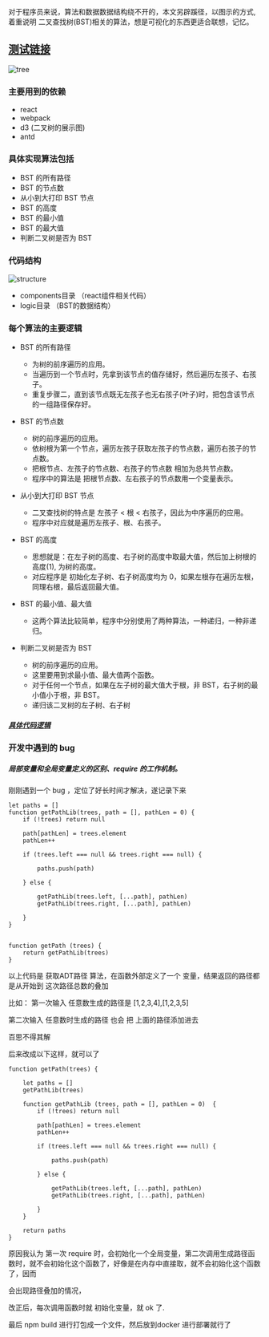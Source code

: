 


对于程序员来说，算法和数据数据结构绕不开的，本文另辟蹊径，以图示的方式, 着重说明 二叉查找树(BST)相关的算法，想是可视化的东西更适合联想，记忆。

<h2><a href="http://106.15.231.221:8200/dist/" target="_blank">测试链接</a></h2>

![tree](https://raw.githubusercontent.com/zhangwinning/dataStructure/master/binary-tree/src/js/pic/tree.jpg)


### 主要用到的依赖

- react 
- webpack
- d3 (二叉树的展示图)
- antd


### 具体实现算法包括
+ BST 的所有路径
+ BST 的节点数
+ 从小到大打印 BST 节点
+ BST 的高度
+ BST 的最小值
+ BST 的最大值
+ 判断二叉树是否为 BST

### 代码结构

![structure](https://raw.githubusercontent.com/zhangwinning/dataStructure/master/binary-tree/src/js/pic/structure.jpg)

+ components目录  （react组件相关代码）
+ logic目录       （BST的数据结构）


### 每个算法的主要逻辑

+ BST 的所有路径
    + 为树的前序遍历的应用。
    + 当遍历到一个节点时，先拿到该节点的值存储好，然后遍历左孩子、右孩子。
    + 重复步骤二，直到该节点既无左孩子也无右孩子(叶子)时，把包含该节点的一组路径保存好。

+ BST 的节点数
    + 树的前序遍历的应用。
    + 依树根为第一个节点，遍历左孩子获取左孩子的节点数，遍历右孩子的节点数。
    + 把根节点、左孩子的节点数、右孩子的节点数 相加为总共节点数。
    + 程序中的算法是 把根节点数、左右孩子的节点数用一个变量表示。

+ 从小到大打印 BST 节点
    + 二叉查找树的特点是 左孩子 < 根 < 右孩子，因此为中序遍历的应用。
    + 程序中对应就是遍历左孩子、根、右孩子。

+ BST 的高度
    + 思想就是：在左子树的高度、右子树的高度中取最大值，然后加上树根的高度(1), 为树的高度。
    + 对应程序是 初始化左子树、右子树高度均为 0，如果左根存在遍历左根，同理右根，最后返回最大值。
    
+ BST 的最小值、最大值
    + 这两个算法比较简单，程序中分别使用了两种算法，一种递归，一种非递归。

+ 判断二叉树是否为 BST
    + 树的前序遍历的应用。
    + 这里要用到求最小值、最大值两个函数。
    + 对于任何一个节点，如果在左子树的最大值大于根，非 BST，右子树的最小值小于根，非 BST。 
    + 递归该二叉树的左子树、右子树

<h5><a href="https://github.com/zhangwinning/dataStructure/blob/master/binary-tree/src/js/logic/tree.js" target="_blank">具体代码逻辑</a></h5>




### 开发中遇到的 bug 

##### 局部变量和全局变量定义的区别、require 的工作机制。
刚刚遇到一个 bug ，定位了好长时间才解决，遂记录下来

```
let paths = []
function getPathLib(trees, path = [], pathLen = 0) {
    if (!trees) return null

    path[pathLen] = trees.element
    pathLen++

    if (trees.left === null && trees.right === null) {

        paths.push(path)

    } else {

        getPathLib(trees.left, [...path], pathLen)
        getPathLib(trees.right, [...path], pathLen)

    }
}


function getPath (trees) {
    return getPathLib(trees)
}
```

以上代码是 获取ADT路径 算法，在函数外部定义了一个 变量，结果返回的路径都是从开始到
这次路径总数的叠加

比如：
第一次输入 任意数生成的路径是 [1,2,3,4],[1,2,3,5]

第二次输入 任意数时生成的路径 也会 把 上面的路径添加进去

百思不得其解

后来改成以下这样，就可以了


```$xslt
function getPath(trees) {

    let paths = []
    getPathLib(trees)

    function getPathLib (trees, path = [], pathLen = 0)  {
        if (!trees) return null

        path[pathLen] = trees.element
        pathLen++

        if (trees.left === null && trees.right === null) {

            paths.push(path)

        } else {

            getPathLib(trees.left, [...path], pathLen)
            getPathLib(trees.right, [...path], pathLen)

        }
    }

    return paths
}
```

原因我认为 第一次 require 时，会初始化一个全局变量，第二次调用生成路径函数时，就不会初始化这个函数了，好像是在内存中直接取，就不会初始化这个函数了，因而

会出现路径叠加的情况，

改正后，每次调用函数时就 初始化变量，就 ok 了.


最后 npm build 进行打包成一个文件，然后放到docker 进行部署就行了
